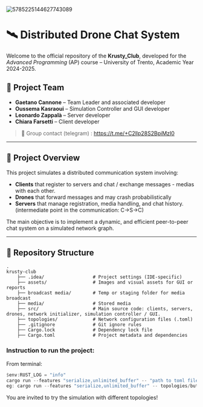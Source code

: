 ![5785225144627743089](https://github.com/user-attachments/assets/41a0e24e-04ea-4b03-bf43-e268c06e421c)

# 🛰️ Distributed Drone Chat System

Welcome to the official repository of the **Krusty_Club**, developed for the *Advanced Programming* (AP) course – University of Trento, Academic Year 2024-2025.

## 👥 Project Team

- **Gaetano Cannone** – Team Leader and associated developer 
- **Oussema Kasraoui** – Simulation Controller and GUI developer 
- **Leonardo Zappalà** – Server developer 
- **Chiara Farsetti** – Client developer 

> 📧 Group contact (telegram) : https://t.me/+C2llp28S2BpiMzI0

---

## 🧠 Project Overview

This project simulates a distributed communication system involving:
- **Clients** that register to servers and chat / exchange messages - medias with each other. 
- **Drones** that forward messages and may crash probabilistically
- **Servers** that manage registration, media handling, and chat history. (intermediate point in the communication: C->S->C)

The main objective is to implement a dynamic, and efficient peer-to-peer chat system on a simulated network graph.

---

## 📁 Repository Structure
```
.
krusty-club 
    ├── .idea/                  # Project settings (IDE-specific) 
    ├── assets/                 # Images and visual assets for GUI or reports 
    ├── broadcast media/        # Temp or staging folder for media broadcast 
    ├── media/                  # Stored media 
    ├── src/                    # Main source code: clients, servers, drones, network initializer, simulation controller / GUI.
    ├── topologies/             # Network configuration files (.toml)
    ├── .gitignore              # Git ignore rules
    ├── Cargo.lock              # Dependency lock file
    ├── Cargo.toml              # Project metadata and dependencies
```

### Instruction to run the project:
From terminal: 
``` rust
$env:RUST_LOG = "info"
cargo run --features "serialize,unlimited_buffer" -- "path to toml file"
eg: cargo run --features "serialize,unlimited_buffer" -- topologies/butterfly.toml
```
You are invited to try the simulation with different topologies!
